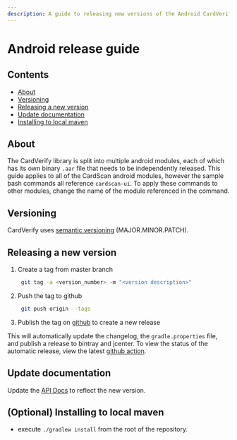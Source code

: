 ```yaml
---
description: A guide to releasing new versions of the Android CardVerify SDK.
---
```


# Android release guide

## Contents

* [About](android-release-guide.md#about)
* [Versioning](android-release-guide.md#versioning)
* [Releasing a new version](android-release-guide.md#releasing-a-new-version)
* [Update documentation](android-release-guide.md#update-documentation)
* [Installing to local maven](android-release-guide.md#optional-installing-to-local-maven)

## About

The CardVerify library is split into multiple android modules, each of which has its own binary `.aar` file that needs to be independently released. This guide applies to all of the CardScan android modules, however the sample bash commands all reference `cardscan-ui`. To apply these commands to other modules, change the name of the module referenced in the command.

## Versioning

CardVerify uses [semantic versioning](https://semver.org/) \(MAJOR.MINOR.PATCH\).

## Releasing a new version

1. Create a tag from master branch

   ```bash
    git tag -a <version_number> -m "<version description>"
   ```

2. Push the tag to github

   ```bash
    git push origin --tags
   ```

3. Publish the tag on [github](https://github.com/getbouncer/cardverify-android/releases) to create a new release

This will automatically update the changelog, the `gradle.properties` file, and publish a release to bintray and jcenter. To view the status of the automatic release, view the latest [github action](https://github.com/getbouncer/cardverify-android/actions?query=event%3Arelease).

## Update documentation

Update the [API Docs](https://github.com/getbouncer/apidocs/blob/master/card-verify/android-integration-guide/README.md) to reflect the new version.

## \(Optional\) Installing to local maven

* execute `./gradlew install` from the root of the repository.

